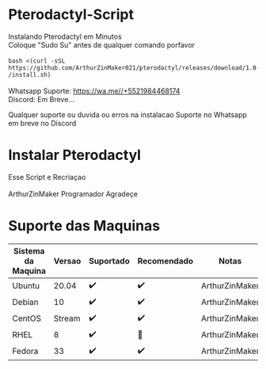 # Pterodactyl-Script
Instalando Pterodactyl em Minutos <br />
Coloque "Sudo Su" antes de qualquer comando porfavor <br />
<br />
`bash <(curl -sSL https://github.com/ArthurZinMaker021/pterodactyl/releases/download/1.0/install.sh)` <br />
<br />
Whatsapp Suporte: https://wa.me//+5521984468174 <br />
Discord: Em Breve... <br />

Qualquer suporte ou duvida ou erros na instalacao Suporte no Whatsapp em breve no Discord
<br />
# Instalar Pterodactyl
Esse Script e Recriaçao <br />
<br>
ArthurZinMaker Programador Agradeçe
<br />
# Suporte das Maquinas
|Sistema da Maquina |Versao   |Suportado             | Recomendado        | Notas                                |
| ----------------- | ------- | -------------------- | ------------------ | ------------------------------------ |
| Ubuntu            | 20.04   | :heavy_check_mark:   | :heavy_check_mark: |   ArthurZinMaker                     |
| Debian            | 10      | :heavy_check_mark:   | :heavy_check_mark: |   ArthurZinMaker                     |
| CentOS            | Stream  | :heavy_check_mark:   | :heavy_check_mark: |   ArthurZinMaker                     |
| RHEL              | 8       | :heavy_check_mark:   | :red_circle:       |   ArthurZinMaker                     |
| Fedora            | 33      | :heavy_check_mark:   | :heavy_check_mark: |   ArthurZinMaker                     |

